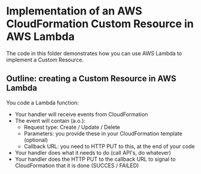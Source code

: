 # Implementation of an AWS CloudFormation Custom Resource in AWS Lambda

The code in this folder demonstrates how you can use AWS Lambda to implement a Custom Resource.

## Outline: creating a Custom Resource in AWS Lambda

You code a Lambda function:

- Your handler will receive events from CloudFormation
- The event will contain (a.o.):
  - Request type: Create / Update / Delete
  - Parameters: you provide these in your CloudFormation template (optional)
  - Callback URL: you need to HTTP PUT to this, at the end of your code
- Your handler does what it needs to do (call API's, do whatever)
- Your handler does the HTTP PUT to the callback URL to signal to CloudFormation that it is done (SUCCES / FAILED)
